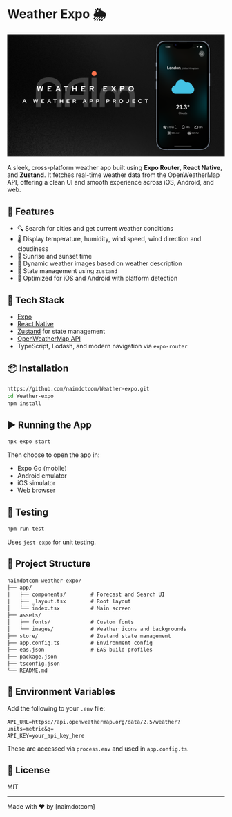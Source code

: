 # Weather Expo 🌦️

<p align="center">
<img src="./readme_images/preview.png" width="800" />
</p>

A sleek, cross-platform weather app built using **Expo Router**, **React Native**, and **Zustand**. It fetches real-time weather data from the OpenWeatherMap API, offering a clean UI and smooth experience across iOS, Android, and web.

## 🚀 Features

- 🔍 Search for cities and get current weather conditions
- 🌡️ Display temperature, humidity, wind speed, wind direction and cloudiness
- 🌅 Sunrise and sunset time
- 🎨 Dynamic weather images based on weather description
- 🧠 State management using `zustand`
- 📱 Optimized for iOS and Android with platform detection

## 🧰 Tech Stack

- [Expo](https://expo.dev/)
- [React Native](https://reactnative.dev/)
- [Zustand](https://github.com/pmndrs/zustand) for state management
- [OpenWeatherMap API](https://openweathermap.org/api)
- TypeScript, Lodash, and modern navigation via `expo-router`

## 📦 Installation

```bash
https://github.com/naimdotcom/Weather-expo.git
cd Weather-expo
npm install
```

## ▶️ Running the App

```bash
npx expo start
```

Then choose to open the app in:

- Expo Go (mobile)
- Android emulator
- iOS simulator
- Web browser

## 🧪 Testing

```bash
npm run test
```

Uses `jest-expo` for unit testing.

## 🔧 Project Structure

```
naimdotcom-weather-expo/
├── app/
│   ├── components/        # Forecast and Search UI
│   ├── _layout.tsx        # Root layout
│   └── index.tsx          # Main screen
├── assets/
│   ├── fonts/             # Custom fonts
│   └── images/            # Weather icons and backgrounds
├── store/                 # Zustand state management
├── app.config.ts          # Environment config
├── eas.json               # EAS build profiles
├── package.json
├── tsconfig.json
└── README.md
```

## 🔐 Environment Variables

Add the following to your `.env` file:

```env
API_URL=https://api.openweathermap.org/data/2.5/weather?units=metric&q=
API_KEY=your_api_key_here
```

These are accessed via `process.env` and used in `app.config.ts`.

## 📄 License

MIT

---

Made with ❤️ by [naimdotcom]
